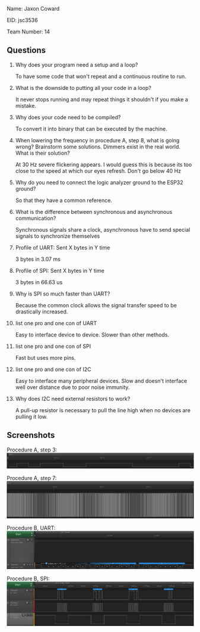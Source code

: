 Name: Jaxon Coward

EID: jsc3536

Team Number: 14

## Questions

1. Why does your program need a setup and a loop?

    To have some code that won't repeat and a continuous routine to run.

2. What is the downside to putting all your code in a loop?

    It never stops running and may repeat things it shouldn't if you make a mistake.

3. Why does your code need to be compiled?

    To convert it into binary that can be executed by the machine.

4. When lowering the frequency in procedure A, step 8, what is going wrong? Brainstorm some solutions. Dimmers exist in the real world. What is their solution?

    At 30 Hz severe flickering appears. I would guess this is because its too close to the speed at which our eyes refresh. Don't go below 40 Hz

5. Why do you need to connect the logic analyzer ground to the ESP32 ground?

    So that they have a common reference.

6. What is the difference between synchronous and asynchronous communication?

    Synchronous signals share a clock, asynchronous have to send special signals to synchronize themselves

7. Profile of UART: Sent X bytes in Y time

    3 bytes in 3.07 ms

8. Profile of SPI: Sent X bytes in Y time

    3 bytes in 66.63 us

9. Why is SPI so much faster than UART?

    Because the common clock allows the signal transfer speed to be drastically increased.

10. list one pro and one con of UART

    Easy to interface device to device. Slower than other methods.

11. list one pro and one con of SPI

    Fast but uses more pins.

12. list one pro and one con of I2C

    Easy to interface many peripheral devices. Slow and doesn't interface well over distance due to poor noise immunity.

13. Why does I2C need external resistors to work?

    A pull-up resistor is necessary to pull the line high when no devices are pulling it low.

## Screenshots

Procedure A, step 3:
![Put path to your image here ->](img\Blinking.jpg)

Procedure A, step 7:
![Put path to your image here ->](img\Dimming.jpg)

Procedure B, UART:
![Put path to your image here ->](img\UART.jpg)

Procedure B, SPI:
![Put path to your image here ->](img\SPI.jpg)

